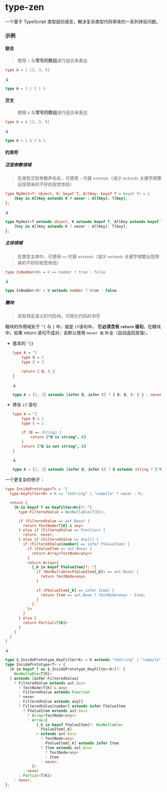 # type-zen

一个基于 TypeScript 类型层的语言，解决复杂类型代码带来的一系列体验问题。

### 示例

#### 联合

> 使用 `|` 与**常写的数组**进行组合来表达

```ini
type A = | [1, 3, 5]
```
↓
```typescript
type A = 1 | 3 | 5
```

#### 交叉

> 使用 `&` 与**常写的数组**进行组合来表达

```ini
type A = & [1, 3, 5]
```
↓
```typescript
type A = 1 & 3 & 5
```

#### 约束符

#####  泛型参数领域

> 在类型泛型参数声名处，可使用 `:` 代替 `extends`（减少 `extends` 关键字频繁出现带来的不好的视觉体验）

```ini
type MyOmit<T: object, K: keyof T, AllKey: keyof T = keyof T> = {
    [key in AllKey extends K ? never : AllKey]: T[key];
};
```
↓ 
```typescript
type MyOmit<T extends object, K extends keyof T, AllKey extends keyof T = keyof T> = {
    [key in AllKey extends K ? never : AllKey]: T[key];
};
```

##### 主体领域
> 在类型主体中，可使用 `==` 代替 `extends`（减少 `extends` 关键字频繁出现带来的不好的视觉体验）

```ini
type IsNumber<V> = V == number ? true : false
```
↓ 
```typescript
type IsNumber<V> = V extends number ? true : false
```

##### 糖块
> 具有特定语义的代码块，可简化代码的书写

糖块的作用域处于 `^{` 与 `}` 中，或是 `if`语句中。
 **它必须含有 `return` 语句**。在糖块中，如果 return 语句不成对，会默认使用 `never 值` 补全（自动返回其值）。

- 基本的 `^{}`

   ```ini
   type A = ^{
       type B = 1
       type C = 2
       
       return { B, C }
   }
   ```
   ↓ 
   ```typescript
   type A = [1, 2] extends [infer B, infer C] ? { B: B, C: C } : never
   ```

- 搀杂 `if` 语句

   ```ini
   type A = ^{
       type B = 1
       type C = 2

       if (B == string) {
           return ["B is string", C]
       }
       return ["B is not string", C]
   }
   ```
   ↓ 
   ```typescript
   type A = [1, 2] extends [infer B, infer C] ? B extends string ? ["B is string", C] : ["B is not string", C] : never
   ```

一个更复杂的例子：

```ini
type InsidePrototype<T> = ^{
  type KeyFilter<K> = K == "toString" | "compile" ? never : K;

  return {
    [K in keyof T as KeyFilter<K>]?: ^{
      type FilteredValue = NonNullable<T[K]>;

      if (FilteredValue == ast.Base) {
        return TestNode<T[K] & any>
      } else if (FilteredValue == Function) {
        return  never;
      } else if (FilteredValue == any[]) {
        if (FilteredValue[number] == infer FValueItem) {
          if (FValueItem == ast.Base) {
            return Array<TestNode<any>>
          }
          return Array<{
            [_K in keyof FValueItem]?: ^{
              if (NonNullable<FValueItem[_K]> == ast.Base) {
                return TestNode<any>
              }
    
              if (FValueItem[_K] == infer Item) {
                return Item == ast.Base ? TestNode<any> : Item;
              } 
            }
          }>
        }
      } else {
        return Partial<T[K]>
      }
    }
  }
}
```
↓
```typescript
type $_InsidePrototype_KeyFilter<K> = K extends "toString" | "compile" ? never : K;
type InsidePrototype<T> = {
  [K in keyof T as $_InsidePrototype_KeyFilter<K>]?: [
    NonNullable<T[K]>
  ] extends [infer FilteredValue]
    ? FilteredValue extends ast.Base
      ? TestNode<T[K] & any>
      : FilteredValue extends Function
      ? never
      : FilteredValue extends any[]
      ? FilteredValue[number] extends infer FValueItem
        ? FValueItem extends ast.Base
          ? Array<TestNode<any>>
          : Array<{
              [_K in keyof FValueItem]?: NonNullable<
                FValueItem[_K]
              > extends ast.Base
                ? TestNode<any>
                : FValueItem[_K] extends infer Item
                ? Item extends ast.Base
                  ? TestNode<any>
                  : Item
                : never;
            }>
        : never
      : Partial<T[K]>
    : never;
};
```
